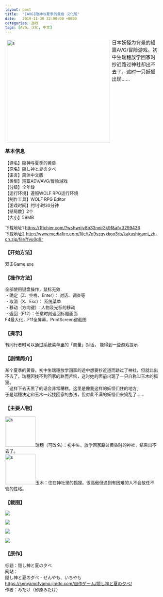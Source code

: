 ```yaml
---
layout: post
title:  "[AVG]隐神与夏季的黄昏 汉化版"
date:   2019-11-30 22:00:00 +0800
categories: 游戏
tags: [AVG, 汉化, 中文]
---
```

<div style="float:left; clear: both;" align="left">
<img align="left" hspace="6" vspace="4" style="margin-bottom:1em" src="https://1fichier.com/?i408dh4p2jtt1obwb6oo&af=3299436" width="340px" alt="s" />
<font size="3">日本妖怪为背景的短篇AVG/冒险游戏。初中生瑞穗放学回家时抄近路过神社却出不去了，这时一只妖狐出现……</font>
</div>
<!-- more -->

### 基本信息
【译名】隐神与夏季的黄昏  
【原名】隠し神と夏の夕べ  
【语言】简体中文版  
【类型】短篇ADV/AVG/冒险游戏  
【分级】全年龄  
【运行环境】遵照WOLF RPG运行环境  
【制作工具】WOLF RPG Editor  
【游戏时间】约1小时30分钟  
【结局数】2个  
【大小】59MB

下载地址1 <https://1fichier.com/?wshwrijv8b33nnir3k9f&af=3299436>  
下载地址2 <http://www.mediafire.com/file/t7o9szqvxkoo3rb/kakushigami_zh-cn.zip/file?fvu0q9r>  

### 【开始方法】
双击Game.exe

### 【操作方法】
全部使用键盘操作，鼠标无效  
・确定（Z、空格、Enter）： 对话、调查等  
・取消（X、Esc）： 系统菜单  
・移动（方向键）：人物及光标的移动  
・返回（F12）：任意时刻返回标题画面  
F4最大化，F11全屏幕，PrintScreen键截图

### 【提示】
有同行者时可以通过系统菜单里的「商量」对话，
能得到一些游戏提示

### 【剧情简介】
某个夏季的黄昏。初中生瑞穗放学回家的途中想要抄近道而路过了神社，但就此出不去了。瑞穗因找不到回家的路而苦恼，这时她的面前出现了一只自称叫玉木的狐狸。  
「这样下去天黑了的话会非常糟糕。这里是像我这样的妖怪们住的地方」  
于是瑞穗决定和玉木一起找回家的办法，但对此不满的妖怪们来捣乱了……  

### 【主要人物】
<img src="https://1fichier.com/?lrfiitrpqf6oe0h8c4lf&af=3299436" width="100" thight="100" alt="s" />瑞穗（可改名）：初中生。放学回家路过黄昏时的神社，结果出不去了。  
<img src="https://1fichier.com/?osy3l789kqsrokorhneb&af=3299436" width="100" thight="100" alt="s" />玉木：住在神社里的狐狸。很高傲但遇到有困难的人不会放任不管的性格。  

### 【截图】
![](https://1fichier.com/?xgxx0ih7bg4cngtc75uu&af=3299436)

![](https://1fichier.com/?fy9sq86qp78xyn5nzmot&af=3299436)

![](https://1fichier.com/?18txhllaqvyzel0w05gs&af=3299436)

![](https://1fichier.com/?h0evx89z4t5vacc2t0z5&af=3299436)

### 【原作】
标题：隠し神と夏の夕べ  
网站：  
隠し神と夏の夕べ - せんやも、いちやも  
<https://senyamo1yamo.jimdo.com/自作ゲーム/隠し神と夏の夕べ/>  
作者：みたけ（砂原みたけ）  
